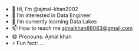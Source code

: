 - 👋 Hi, I’m @ajmal-khan2002
- 👀 I’m interested in Data Engineer
- 🌱 I’m currently learning Data Lakes
- 📫 How to reach me ajmalkhan88083@gmail.com 
- 😄 Pronouns: Ajmal khan
- ⚡ Fun fact: ...

<!---
ajmal-khan2002/ajmal-khan2002 is a ✨ special ✨ repository because its `README.md` (this file) appears on your GitHub profile.
You can click the Preview link to take a look at your changes.
--->
